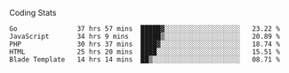 Coding Stats
<!--START_SECTION:waka-->

```text
Go               37 hrs 57 mins  █████▓░░░░░░░░░░░░░░░░░░░   23.22 %
JavaScript       34 hrs 9 mins   █████▒░░░░░░░░░░░░░░░░░░░   20.89 %
PHP              30 hrs 37 mins  ████▓░░░░░░░░░░░░░░░░░░░░   18.74 %
HTML             25 hrs 20 mins  ████░░░░░░░░░░░░░░░░░░░░░   15.51 %
Blade Template   14 hrs 14 mins  ██▒░░░░░░░░░░░░░░░░░░░░░░   08.71 %
```

<!--END_SECTION:waka-->
